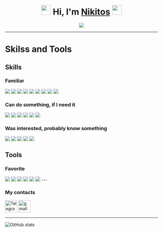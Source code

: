 <h1 align="center">
  <img src="https://i.gifer.com/1Pw9.gif" height="32"/>
  Hi, I'm <a href="https://github.com/Nadoedatel/" target="_blank">Nikitos</a>
  <img src="https://64.media.tumblr.com/74cc9b72284961192d126d5254d27bbf/tumblr_mpz1dj3rkJ1rnqolfo1_500.gif" height="32"/>
</h1>

<p align="center">
  <img src="https://cs9.pikabu.ru/post_img/2016/11/26/9/1480175950177720134.gif">
</p>

---

# Skilss and Tools
## Skills
### Familiar
<img src="https://raw.githubusercontent.com/marwin1991/profile-technology-icons/refs/heads/main/icons/html.png">
<img src="https://raw.githubusercontent.com/marwin1991/profile-technology-icons/refs/heads/main/icons/css.png">
<img src="https://raw.githubusercontent.com/marwin1991/profile-technology-icons/refs/heads/main/icons/tailwind_css.png">
<img src="https://raw.githubusercontent.com/marwin1991/profile-technology-icons/refs/heads/main/icons/swagger.png">
<img src="https://raw.githubusercontent.com/marwin1991/profile-technology-icons/refs/heads/main/icons/figma.png">
<img src="https://raw.githubusercontent.com/marwin1991/profile-technology-icons/refs/heads/main/icons/javascript.png">
<img src="https://raw.githubusercontent.com/marwin1991/profile-technology-icons/refs/heads/main/icons/typescript.png">
<img src="https://raw.githubusercontent.com/marwin1991/profile-technology-icons/refs/heads/main/icons/vue_js.png">
<img src="https://raw.githubusercontent.com/marwin1991/profile-technology-icons/refs/heads/main/icons/postgresql.png">

### Can do something, if I need it
<img src="https://raw.githubusercontent.com/marwin1991/profile-technology-icons/refs/heads/main/icons/vite.png">
<img src="https://raw.githubusercontent.com/marwin1991/profile-technology-icons/refs/heads/main/icons/java.png">
<img src="https://raw.githubusercontent.com/marwin1991/profile-technology-icons/refs/heads/main/icons/spring.png">
<img src="https://raw.githubusercontent.com/marwin1991/profile-technology-icons/refs/heads/main/icons/spring_boot.png">
<img src="https://raw.githubusercontent.com/marwin1991/profile-technology-icons/refs/heads/main/icons/c++.png">
<img src="https://raw.githubusercontent.com/marwin1991/profile-technology-icons/refs/heads/main/icons/mysql.png">

### Was interested, probably know something
<img src="https://raw.githubusercontent.com/marwin1991/profile-technology-icons/refs/heads/main/icons/kubernetes.png">
<img src="https://raw.githubusercontent.com/marwin1991/profile-technology-icons/refs/heads/main/icons/ci_cd.png">
<img src="https://raw.githubusercontent.com/marwin1991/profile-technology-icons/refs/heads/main/icons/jenkins.png">
<img src="https://raw.githubusercontent.com/marwin1991/profile-technology-icons/refs/heads/main/icons/grafana.png">
<img src="https://raw.githubusercontent.com/marwin1991/profile-technology-icons/refs/heads/main/icons/docker.png">

## Tools
### Favorite
<img src="https://raw.githubusercontent.com/marwin1991/profile-technology-icons/refs/heads/main/icons/intellij.png">
<img src="https://raw.githubusercontent.com/marwin1991/profile-technology-icons/refs/heads/main/icons/android_studio.png">
<img src="https://raw.githubusercontent.com/marwin1991/profile-technology-icons/refs/heads/main/icons/xcode.png">
<img src="https://raw.githubusercontent.com/marwin1991/profile-technology-icons/refs/heads/main/icons/visual_studio_code.png">
<img src="https://raw.githubusercontent.com/marwin1991/profile-technology-icons/refs/heads/main/icons/postman.png">
<img src="https://raw.githubusercontent.com/marwin1991/profile-technology-icons/refs/heads/main/icons/jira.png">
---

### My contacts

<div>
  <!-- <a href= "https://www.linkedin.com//"><img src="https://img.icons8.com/?size=512&id=13930&format=png" width="40" height="40" alt="linkedin"/></a> -->
  <a href= "https://t.me/nnnadoe"><img src="https://cdn-icons-png.flaticon.com/512/2111/2111646.png" width="40" height="40" alt="Telegram"/></a>
  <a href= "nikitavorntsov@gmail.com"><img src="https://img.icons8.com/?size=100&id=P7UIlhbpWzZm&format=png&color=000000" width="40" height="40" alt="gmail"/></a>
</div>

---
<div>
  <img src="https://github-readme-stats.vercel.app/api?username=anuraghazra&show_icons=true&theme=tokyonight" alt="GitHub stats" />
</div>
